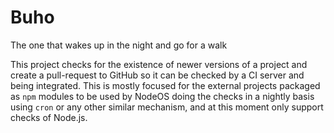 # Buho

The one that wakes up in the night and go for a walk

This project checks for the existence of newer versions of a project and create
a pull-request to GitHub so it can be checked by a CI server and being
integrated. This is mostly focused for the external projects packaged as `npm`
modules to be used by NodeOS doing the checks in a nightly basis using `cron` or
any other similar mechanism, and at this moment only support checks of Node.js.
